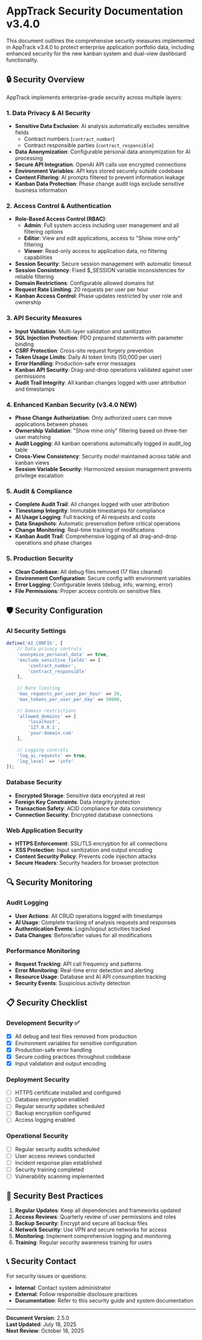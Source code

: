 # AppTrack Security Documentation v3.4.0

This document outlines the comprehensive security measures implemented in AppTrack v3.4.0 to protect enterprise application portfolio data, including enhanced security for the new kanban system and dual-view dashboard functionality.

## 🔒 Security Overview

AppTrack implements enterprise-grade security across multiple layers:

### 1. Data Privacy & AI Security
- **Sensitive Data Exclusion**: AI analysis automatically excludes sensitive fields
  - Contract numbers (`contract_number`)
  - Contract responsible parties (`contract_responsible`)
- **Data Anonymization**: Configurable personal data anonymization for AI processing
- **Secure API Integration**: OpenAI API calls use encrypted connections
- **Environment Variables**: API keys stored securely outside codebase
- **Content Filtering**: AI prompts filtered to prevent information leakage
- **Kanban Data Protection**: Phase change audit logs exclude sensitive business information

### 2. Access Control & Authentication
- **Role-Based Access Control (RBAC)**:
  - **Admin**: Full system access including user management and all filtering options
  - **Editor**: View and edit applications, access to "Show mine only" filtering
  - **Viewer**: Read-only access to application data, no filtering capabilities
- **Session Security**: Secure session management with automatic timeout
- **Session Consistency**: Fixed $_SESSION variable inconsistencies for reliable filtering
- **Domain Restrictions**: Configurable allowed domains list
- **Request Rate Limiting**: 20 requests per user per hour
- **Kanban Access Control**: Phase updates restricted by user role and ownership

### 3. API Security Measures
- **Input Validation**: Multi-layer validation and sanitization
- **SQL Injection Protection**: PDO prepared statements with parameter binding
- **CSRF Protection**: Cross-site request forgery prevention
- **Token Usage Limits**: Daily AI token limits (50,000 per user)
- **Error Handling**: Production-safe error messages
- **Kanban API Security**: Drag-and-drop operations validated against user permissions
- **Audit Trail Integrity**: All kanban changes logged with user attribution and timestamps

### 4. Enhanced Kanban Security (v3.4.0 NEW)
- **Phase Change Authorization**: Only authorized users can move applications between phases
- **Ownership Validation**: "Show mine only" filtering based on three-tier user matching
- **Audit Logging**: All kanban operations automatically logged in audit_log table
- **Cross-View Consistency**: Security model maintained across table and kanban views
- **Session Variable Security**: Harmonized session management prevents privilege escalation

### 5. Audit & Compliance
- **Complete Audit Trail**: All changes logged with user attribution
- **Timestamp Integrity**: Immutable timestamps for compliance
- **AI Usage Logging**: Full tracking of AI requests and costs
- **Data Snapshots**: Automatic preservation before critical operations
- **Change Monitoring**: Real-time tracking of modifications
- **Kanban Audit Trail**: Comprehensive logging of all drag-and-drop operations and phase changes

### 5. Production Security
- **Clean Codebase**: All debug files removed (17 files cleaned)
- **Environment Configuration**: Secure config with environment variables
- **Error Logging**: Configurable levels (debug, info, warning, error)
- **File Permissions**: Proper access controls on sensitive files

## 🛡️ Security Configuration

### AI Security Settings
```php
define('AI_CONFIG', [
    // Data privacy controls
    'anonymize_personal_data' => true,
    'exclude_sensitive_fields' => [
        'contract_number',
        'contract_responsible'
    ],
    
    // Rate limiting
    'max_requests_per_user_per_hour' => 20,
    'max_tokens_per_user_per_day' => 50000,
    
    // Domain restrictions
    'allowed_domains' => [
        'localhost',
        '127.0.0.1',
        'your-domain.com'
    ],
    
    // Logging controls
    'log_ai_requests' => true,
    'log_level' => 'info'
]);
```

### Database Security
- **Encrypted Storage**: Sensitive data encrypted at rest
- **Foreign Key Constraints**: Data integrity protection
- **Transaction Safety**: ACID compliance for data consistency
- **Connection Security**: Encrypted database connections

### Web Application Security
- **HTTPS Enforcement**: SSL/TLS encryption for all connections
- **XSS Protection**: Input sanitization and output encoding
- **Content Security Policy**: Prevents code injection attacks
- **Secure Headers**: Security headers for browser protection

## 🔍 Security Monitoring

### Audit Logging
- **User Actions**: All CRUD operations logged with timestamps
- **AI Usage**: Complete tracking of analysis requests and responses
- **Authentication Events**: Login/logout activities tracked
- **Data Changes**: Before/after values for all modifications

### Performance Monitoring
- **Request Tracking**: API call frequency and patterns
- **Error Monitoring**: Real-time error detection and alerting
- **Resource Usage**: Database and AI API consumption tracking
- **Security Events**: Suspicious activity detection

## 📋 Security Checklist

### Development Security ✅
- [x] All debug and test files removed from production
- [x] Environment variables for sensitive configuration
- [x] Production-safe error handling
- [x] Secure coding practices throughout codebase
- [x] Input validation and output encoding

### Deployment Security
- [ ] HTTPS certificate installed and configured
- [ ] Database encryption enabled
- [ ] Regular security updates scheduled
- [ ] Backup encryption configured
- [ ] Access logging enabled

### Operational Security
- [ ] Regular security audits scheduled
- [ ] User access reviews conducted
- [ ] Incident response plan established
- [ ] Security training completed
- [ ] Vulnerability scanning implemented

## 🚨 Security Best Practices

1. **Regular Updates**: Keep all dependencies and frameworks updated
2. **Access Reviews**: Quarterly review of user permissions and roles
3. **Backup Security**: Encrypt and secure all backup files
4. **Network Security**: Use VPN and secure networks for access
5. **Monitoring**: Implement comprehensive logging and monitoring
6. **Training**: Regular security awareness training for users

## 📞 Security Contact

For security issues or questions:
- **Internal**: Contact system administrator
- **External**: Follow responsible disclosure practices
- **Documentation**: Refer to this security guide and system documentation

---

**Document Version**: 2.5.0  
**Last Updated**: July 18, 2025  
**Next Review**: October 18, 2025
